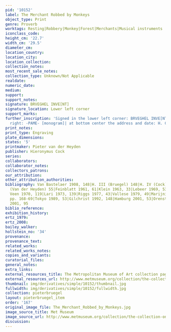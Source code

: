 ```yaml
---
pid: '10152'
label: The Merchant Robbed by Monkeys
object_type: Print
genre: Proverb
worktags: Resting|Robbery|Monkey|Forest|Merchants|Musical instruments
iconclass_code:
height_cm: '22.7'
width_cm: '29.5'
diameter_cm:
location_country:
location_city:
location_collection:
collection_notes:
most_recent_sale_notes:
collection_type: Unknown/Not Applicable
realdate:
numeric_date:
medium:
support:
support_notes:
signature: BRVEGHEL INVE[NT]
signature_location: Lower left corner
support_marks:
further_inscription: 'Signed in the lower left corner: BRVEGHEL INVE[NT] and in lower
  right: -PAME- [monogram]| at bottom center the address and date: H. Cock excu-1562'
print_notes:
print_type: Engraving
plate_dimensions:
states: '5'
printmaker: Pieter van der Heyden
publisher: Hieronymus Cock
series:
collaborators:
collaborator_notes:
collectors_patrons:
our_attribution:
other_attribution_authorities:
bibliography: Van Bastelaer 1908, 148|H. III (Bruegel) 148|H. IV (Cock) 254|H. IX
  (Van der Heyden) 55|Feinblatt 1961, 61|Klein 1963, 33|Lebeer 1969, 53|De Pauw-De
  Veen 1970, 119|Lari 1973, 139|Riggs 1977, 43|Vallese 1979, 49|Marijnissen 1988,
  pp. 168-69|Tokyo 1989, 53|Gilchrist 1992, 148|Hamburg 2001, 53|Orenstein and Sellink
  2001, 95
biblio_reference:
exhibition_history:
ertz_1979:
ertz_2008:
bailey_walker:
hollstein_no: '34'
provenance:
provenance_text:
related_works:
related_works_notes:
copies_and_variants:
curatorial_files:
general_notes:
extra_links:
external_resources_title: The Metropolitan Museum of Art collection page
external_resources_url: http://www.metmuseum.org/collection/the-collection-online/search/410922
thumbnail: img/derivatives/simple/10152/thumbnail.jpg
fullwidth: img/derivatives/simple/10152/fullwidth.jpg
collection: pieterbruegel
layout: pieterbruegel_item
order: '167'
original_image_file: The_Merchant_Robbed_by_Monkeys.jpg
image_source_title: Met Museum
image_source_url: http://www.metmuseum.org/collection/the-collection-online/search/410922
discussion:
---
```

